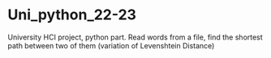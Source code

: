 # Uni_python_22-23
University HCI project, python part. Read words from a file, find the shortest path between two of them (variation of Levenshtein Distance)
